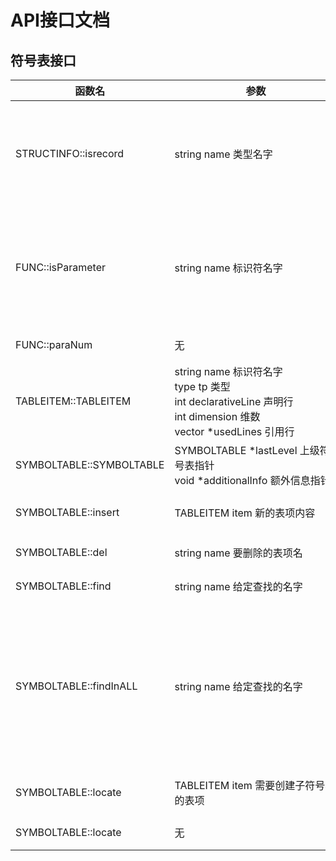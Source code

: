 # API接口文档

## 符号表接口

|函数名| <div style="width:260px">参数</div> |<div style="width:190px">返回值</div> |作用|
|------|-----|-----|----|
|STRUCTINFO::isrecord|string name 类型名字 |type * <br/>返回一个类型指针|判断该某一类型是否属于该结构，若是返回该类型指针，否则返回NULL|
|FUNC::isParameter|string name 标识符名字 |parameter * <br/>返回一个类型指针|判断该标识符是否是函数参数，若是返回指向该参数信息的指针，否则返回NULL|
|FUNC::paraNum|无|int <br/>返回list的元素数量|返回list中元素数量|
|TABLEITEM::TABLEITEM|string name 标识符名字<br/>type tp 类型 <br/>int declarativeLine 声明行 <br/>int dimension 维数 <br/> vector<int> *usedLines 引用行|无|TABLEITEM表项构造函数|
|SYMBOLTABLE::SYMBOLTABLE|SYMBOLTABLE *lastLevel 上级符号表指针<br/>void *additionalInfo 额外信息指针|无|符号表构造函数|
|SYMBOLTABLE::insert|TABLEITEM item 新的表项内容|无|TABLEITEM表项构造函数|
|SYMBOLTABLE::del|string name 要删除的表项名|无|符号表删除表项函数|
|SYMBOLTABLE::find|string name 给定查找的名字|TABLEITEM * <br/>返回一个表项内容|符号表删除表项函数|
|SYMBOLTABLE::findInALL|string name 给定查找的名字|TABLEITEM * <br/>返回一个表项内容|符号表查找表项函数：按给定的名字查表(在全局范围内寻找，注意与find区分)若找到返回表项指针，否则返回NULL|
|SYMBOLTABLE::locate|TABLEITEM item 需要创建子符号表的表项|SYMBOLTABLE *<br/>返回一个指向子符号表的指针|符号表定位操作函数|
|SYMBOLTABLE::locate|无|SYMBOLTABLE *<br/>返回指向父符号表的指针|符号表重定位操作函数|








